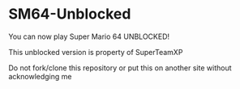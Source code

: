 # SM64-Unblocked

You can now play Super Mario 64 UNBLOCKED!

This unblocked version is property of SuperTeamXP

Do not fork/clone this repository or put this on another site without acknowledging me
